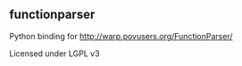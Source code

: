 ## functionparser

Python binding for http://warp.povusers.org/FunctionParser/

Licensed under LGPL v3

